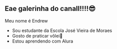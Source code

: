 ## Eae galerinha do canall!!!!😎

Meu nome é Endrew

- Sou estudante da Escola José Vieira de Moraes
- Gosto de praticar vôlei🏐
- Estou aprendendo com Alura
  

